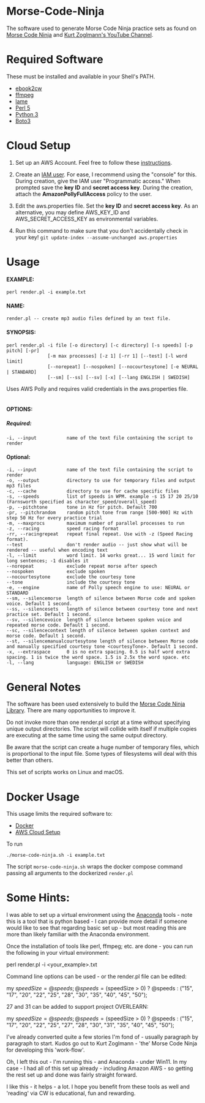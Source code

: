 # Morse-Code-Ninja
The software used to generate Morse Code Ninja practice sets as found on 
[Morse Code Ninja](https://morsecode.ninja/practice/index.html) and 
[Kurt Zoglmann's YouTube Channel](https://www.youtube.com/channel/UCXrTMfMEhkC9rVyQNU5aZlA).

# Required Software
These must be installed and available in your Shell's PATH.
* [ebook2cw](https://fkurz.net/ham/ebook2cw.html)
* [ffmpeg](https://ffmpeg.org)
* [lame](https://lame.sourceforge.io/)
* [Perl 5](https://www.perl.org)
* [Python 3](https://www.python.org)
* [Boto3](https://aws.amazon.com/sdk-for-python/)

# Cloud Setup
1. Set up an AWS Account. Feel free to follow these 
[instructions](https://aws.amazon.com/premiumsupport/knowledge-center/create-and-activate-aws-account/).

2. Create an [IAM user](https://docs.aws.amazon.com/IAM/latest/UserGuide/id_users_create.html). 
For ease, I recommend using the "console" for this. During creation, give 
the IAM user "Programmatic access." When prompted save the **key ID** and **secret access key**.
During the creation, attach the **AmazonPollyFullAccess** policy to the user.
   
3. Edit the aws.properties file. Set the **key ID** and **secret access key**. As an alternative, 
you may define AWS_KEY_ID and AWS_SECRET_ACCESS_KEY as environmental variables.

4. Run this command to make sure that you don't accidentally check in your key! `git update-index --assume-unchanged aws.properties`


# Usage
#### EXAMPLE:
    perl render.pl -i example.txt
    
#### NAME:
    render.pl -- create mp3 audio files defined by an text file.

#### SYNOPSIS:
    perl render.pl -i file [-o directory] [-c directory] [-s speeds] [-p pitch] [-pr]
                   [-m max processes] [-z 1] [-rr 1] [--test] [-l word limit]
                   [--norepeat] [--nospoken] [--nocourtesytone] [-e NEURAL | STANDARD] 
                   [--sm] [--ss] [--sv] [-x] [--lang ENGLISH | SWEDISH]

Uses AWS Polly and requires valid credentials in the aws.properties file.<br/><br/>

#### OPTIONS:

##### Required:
    -i, --input           name of the text file containing the script to render

#### Optional:
    -i, --input           name of the text file containing the script to render
    -o, --output          directory to use for temporary files and output mp3 files
    -c, --cache           directory to use for cache specific files
    -s, --speeds          list of speeds in WPM. example -s 15 17 20 25/10 (Farnsworth specified as character_speed/overall_speed)
    -p, --pitchtone       tone in Hz for pitch. Default 700
    -pr, --pitchrandom    random pitch tone from range [500-900] Hz with step 50 Hz for every practice trial
    -m, --maxprocs        maximum number of parallel processes to run
    -z, --racing          speed racing format
    -rr, --racingrepeat   repeat final repeat. Use with -z (Speed Racing format).
    --test                don't render audio -- just show what will be rendered -- useful when encoding text
    -l, --limit           word limit. 14 works great... 15 word limit for long sentences; -1 disables it
    --norepeat            exclude repeat morse after speech
    --nospoken            exclude spoken
    --nocourtesytone      exclude the courtesy tone
    --tone                include the courtesy tone
    -e, --engine          name of Polly speech engine to use: NEURAL or STANDARD
    --sm, --silencemorse  length of silence between Morse code and spoken voice. Default 1 second.
    --ss, --silencesets   length of silence between courtesy tone and next practice set. Default 1 second.
    --sv, --silencevoice  length of silence between spoken voice and repeated morse code. Default 1 second.
    --sc, --silencecontext length of silence between spoken context and morse code. Default 1 second.
    --st, --silencemanualcourtesytone length of silence between Morse code and manually specified courtesy tone <courtesyTone>. Default 1 second.
    -x, --extraspace      0 is no extra spacing. 0.5 is half word extra spacing. 1 is twice the word space. 1.5 is 2.5x the word space. etc
    -l, --lang            language: ENGLISH or SWEDISH

# General Notes
The software has been used extensively to build the [Morse Code Ninja Library](https://morsecode.ninja/practice/index.html).
There are many opportunities to improve it.

Do not invoke more than one render.pl script at a time without specifying unique output directories. The script will collide with itself if
multiple copies are executing at the same time using the same output directory.

Be aware that the script can create a huge number of temporary files, which is proportional to the input file. Some types of filesystems will deal with this better than others.

This set of scripts works on Linux and macOS.

# Docker Usage
This usage limits the required software to:
- [Docker](https://www.docker.com/get-started/) 
- [AWS Cloud Setup](#cloud-setup)

To run
```
./morse-code-ninja.sh -i example.txt
```

The script `morse-code-ninja.sh` wraps the docker compose command passing all arguments to the dockerized `render.pl` 

# Some Hints:
I was able to set up a virtual environment using the [Anaconda](https://www.anaconda.com/docs/getting-started/getting-started) tools - note this is a tool that is python based - I can provide more detail if someone would like to see that regarding basic set up -
but most reading this are more than likely familiar with the Anaconda environment.

Once the installation of tools like perl, ffmpeg; etc. are done - you can run the following in your virtual environment:

perl render.pl -i <your_example>.txt

Command line options can be used - or the render.pl file can be edited:

my $speedSize = @speeds;
@speeds = ($speedSize > 0) ? @speeds : ("15", "17", "20", "22", "25", "28", "30", "35", "40", "45", "50");

27 and 31 can be added to support project OVERLEARN:

my $speedSize = @speeds;
@speeds = ($speedSize > 0) ? @speeds : ("15", "17", "20", "22", "25", "27", "28", "30", "31", "35", "40", "45", "50");

I've already converted quite a few stories I'm fond of - usually paragraph by paragraph to start.
Kudos go out to Kurt Zoglmann - 'the' Morse Code Ninja for developing this 'work-flow'.  

Oh, I left this out - I'm running this - and Anaconda - under Win11.
In my case - I had all of this set up already - including Amazon AWS - so getting the rest set up and done was fairly straight forward.

I like this - it helps - a lot.  I hope you benefit from these tools as well and 'reading' via CW is educational, fun and rewarding.

